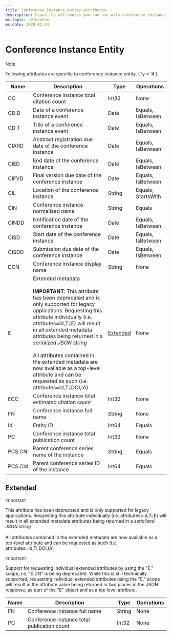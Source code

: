 ```yaml
---
title: Conference Instance entity attributes
description: Learn the attributes you can use with conference instance entities in the Project Academic Knowledge API.
ms.topic: reference
ms.date: 2020-02-24
---
```


# Conference Instance Entity

> [!NOTE]
> Following attributes are specific to conference instance entity. (Ty = '4')

Name | Description | Type | Operations
--- | --- | --- | ---
CC | Conference instance total citation count | Int32 | None 
CD.D | Date of a conference instance event | Date | Equals, IsBetween
CD.T | Title of a conference instance event | Date | Equals, IsBetween
CIARD | Abstract registration due date of the conference instance | Date | Equals, IsBetween
CIED | End date of the conference instance | Date | Equals, IsBetween
CIFVD | Final version due date of the conference instance | Date | Equals, IsBetween
CIL | Location of the conference instance | String | Equals, StartsWith
CIN | Conference instance normalized name | String | Equals
CINDD | Notification date of the conference instance | Date | Equals, IsBetween
CISD | Start date of the conference instance | Date | Equals, IsBetween
CISDD | Submission due date of the conference instance | Date | Equals, IsBetween
DCN | Conference instance display name | String | None
E | Extended metadata</br></br>**IMPORTANT**: This attribute has been deprecated and is only supported for legacy applications. Requesting this attribute individually (i.e. attributes=Id,Ti,E) will result in all extended metadata attributes being returned in a *serialized JSON string*</br></br>All attributes contained in the extended metadata are now available as a top-level attribute and can be requested as such (i.e. attributes=Id,Ti,DOI,IA) | [Extended](#extended) | None
ECC | Conference instance total estimated citation count | Int32 | None
FN | Conference instance full name | String | None
Id | Entity ID | Int64 | Equals
PC | Conference instance total publication count | Int32 | None
PCS.CN | Parent conference series name of the instance | String | Equals
PCS.CId | Parent conference series ID of the instance | Int64 | Equals

## Extended

> [!IMPORTANT]
> This attribute has been deprecated and is only supported for legacy applications. Requesting this attribute individually (i.e. attributes=Id,Ti,E) will result in all extended metadata attributes being returned in a *serialized JSON string*</br></br>All attributes contained in the extended metadata are now available as a top-level attribute and can be requested as such (i.e. attributes=Id,Ti,DOI,IA)

> [!IMPORTANT]
> Support for requesting individual extended attributes by using the "E." scope, i.e. "E.DN" is being deprecated. While this is still technically supported, requesting individual extended attributes using the "E." scope will result in the attribute value being returned in two places in the JSON response, as part of the "E" object and as a top level attribute.

Name | Description | Type | Operations
--- | --- | --- | ---
FN | Conference instance full name | String | None
PC | Conference instance total publication count | Int32 | None
